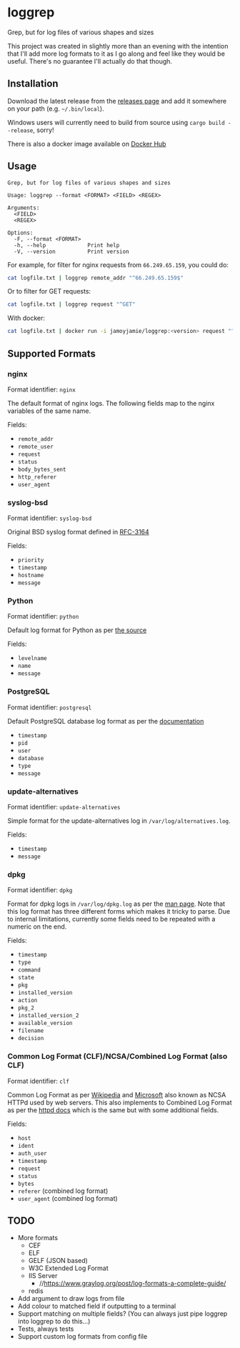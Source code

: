 # loggrep
Grep, but for log files of various shapes and sizes

This project was created in slightly more than an evening with the intention that I'll add more log formats to it as I go along and feel like they would be useful. There's no guarantee I'll actually do that though.

## Installation
Download the latest release from the [releases page](https://github.com/JamJar00/loggrep/releases) and add it somewhere on your path (e.g. `~/.bin/local`).

Windows users will currently need to build from source using `cargo build --release`, sorry!

There is also a docker image available on [Docker Hub](https://hub.docker.com/r/jamoyjamie/loggrep)

## Usage
```
Grep, but for log files of various shapes and sizes

Usage: loggrep --format <FORMAT> <FIELD> <REGEX>

Arguments:
  <FIELD>
  <REGEX>

Options:
  -F, --format <FORMAT>
  -h, --help             Print help
  -V, --version          Print version
```

For example, for filter for nginx requests from `66.249.65.159`, you could do:
```bash
cat logfile.txt | loggrep remote_addr "^66.249.65.159$"
```
Or to filter for GET requests:
```bash
cat logfile.txt | loggrep request "^GET"
```

With docker:
```bash
cat logfile.txt | docker run -i jamoyjamie/loggrep:<version> request "^GET"
```

## Supported Formats
### nginx
Format identifier: `nginx`

The default format of nginx logs. The following fields map to the nginx variables of the same name.

Fields:
- `remote_addr`
- `remote_user`
- `request`
- `status`
- `body_bytes_sent`
- `http_referer`
- `user_agent`

### syslog-bsd
Format identifier: `syslog-bsd`

Original BSD syslog format defined in [RFC-3164](https://www.ietf.org/rfc/rfc3164.txt)

Fields:
- `priority`
- `timestamp`
- `hostname`
- `message`

### Python
Format identifier: `python`

Default log format for Python as per [the source](https://github.com/python/cpython/blob/main/Lib/logging/__init__.py#LL538C19-L538C19)

Fields:
- `levelname`
- `name`
- `message`

### PostgreSQL
Format identifier: `postgresql`

Default PostgreSQL database log format as per the [documentation](https://www.postgresql.org/docs/current/runtime-config-logging.html#RUNTIME-CONFIG-LOGGING-WHAT)
- `timestamp`
- `pid`
- `user`
- `database`
- `type`
- `message`

### update-alternatives
Format identifier: `update-alternatives`

Simple format for the update-alternatives log in `/var/log/alternatives.log`.

Fields:
- `timestamp`
- `message`

### dpkg
Format identifier: `dpkg`

Format for dpkg logs in `/var/log/dpkg.log` as per the [man page](https://man7.org/linux/man-pages/man1/dpkg.1.html). Note that this log format has three different forms which makes it tricky to parse. Due to internal limitations, currently some fields need to be repeated with a numeric on the end.

Fields:
- `timestamp`
- `type`
- `command`
- `state`
- `pkg`
- `installed_version`
- `action`
- `pkg_2`
- `installed_version_2`
- `available_version`
- `filename`
- `decision`

### Common Log Format (CLF)/NCSA/Combined Log Format (also CLF)
Format identifier: `clf`

Common Log Format as per [Wikipedia](https://en.wikipedia.org/wiki/Common_Log_Format) and [Microsoft](https://learn.microsoft.com/en-us/windows/win32/http/ncsa-logging) also known as NCSA HTTPd used by web servers. This also implements to Combined Log Format as per the [httpd docs](https://httpd.apache.org/docs/2.4/logs.html) which is the same but with some additional fields.

Fields:
- `host`
- `ident`
- `auth_user`
- `timestamp`
- `request`
- `status`
- `bytes`
- `referer` (combined log format)
- `user_agent` (combined log format)


## TODO
- More formats
  - CEF
  - ELF
  - GELF (JSON based)
  - W3C Extended Log Format
  - IIS Server
    - //https://www.graylog.org/post/log-formats-a-complete-guide/
  - redis
- Add argument to draw logs from file
- Add colour to matched field if outputting to a terminal
- Support matching on multiple fields? (You can always just pipe loggrep into loggrep to do this...)
- Tests, always tests
- Support custom log formats from config file
